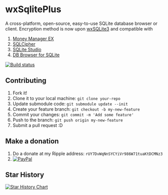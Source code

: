 wxSqlitePlus
============

A cross-platform, open-source, easy-to-use SQLite database browser or client.
Encryption method is now upon [wxSQLite3](https://github.com/utelle/wxsqlite3) and compatible with 
1. [Money Manager EX](https://github.com/moneymanagerex/moneymanagerex)
2. [SQLCipher](https://www.zetetic.net/sqlcipher/)
3. [SQLite Studio](https://github.com/pawelsalawa/sqlitestudio/wiki/Official_plugins#dbsqlitewx)
4. [DB Browser for SQLite](https://github.com/sqlitebrowser/sqlitebrowser/wiki/Encrypted-Databases)

[![Build status](https://ci.appveyor.com/api/projects/status/rxj2gomqw0iii3n1/branch/master?svg=true)](https://ci.appveyor.com/project/guanlisheng/wxsqliteplus)

## Contributing

1. Fork it!
2. Clone it to your local machine: `git clone your-repo`
3. Update submodule code: `git submodule update --init`
4. Create your feature branch: `git checkout -b my-new-feature`
5. Commit your changes: `git commit -m 'Add some feature'`
6. Push to the branch: `git push origin my-new-feature`
7. Submit a pull request :D

## Make a donation
1. Do a donate at my Ripple address: `rUY7DvWqNnSYCYiVr986W71tuaKtDCMNz3` 
2. [![PayPal](https://www.paypalobjects.com/en_US/i/btn/btn_donateCC_LG.gif)](https://www.paypal.com/cgi-bin/webscr?cmd=_donations&business=guanlisheng%40gmail%2ecom&lc=US&item_name=wxSqlitePlus&no_note=0&currency_code=USD&bn=PP%2dDonationsBF%3abtn_donateCC_LG%2egif%3aNonHostedGuest)

## Star History

[![Star History Chart](https://api.star-history.com/svg?repos=guanlisheng/wxsqliteplus&type=Date)](https://star-history.com/#guanlisheng/wxsqliteplus&Date)
